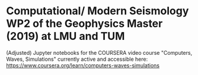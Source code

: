 # Computational/ Modern Seismology WP2 of the Geophysics Master (2019) at LMU and TUM 

(Adjusted) Jupyter notebooks for the COURSERA video course "Computers, Waves, Simulations" currently active and accessible here: https://www.coursera.org/learn/computers-waves-simulations
